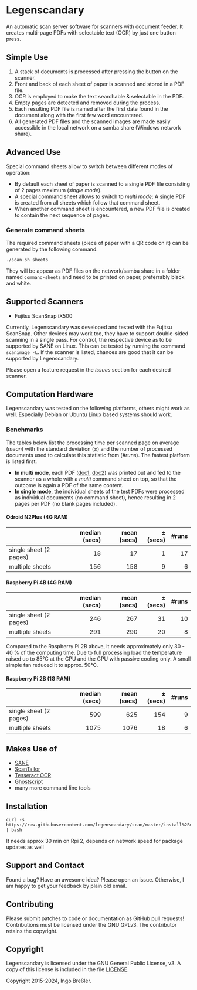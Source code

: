 # Legenscandary

An automatic scan server software for scanners with document feeder.
It creates multi-page PDFs with selectable text (OCR) by just one button press.

## Simple Use

1. A stack of documents is processed after pressing the button on the scanner.
2. Front and back of each sheet of paper is scanned and stored in a PDF file.
3. OCR is employed to make the text searchable & selectable in the PDF.
4. Empty pages are detected and removed during the process.
5. Each resulting PDF file is named after the first date found in the document
 along with the first few word encountered. 
6. All generated PDF files and the scanned images are made easily accessible
in the local network on a samba share (Windows network share).

## Advanced Use

Special command sheets allow to switch between different modes of operation:

- By default each sheet of paper is scanned to a single PDF file
 consisting of 2 pages maximum (*single mode*).
- A special command sheet allows to switch to *multi mode*:
 A single PDF is created from all sheets which follow that command sheet.
- When another command sheet is encountered, a new PDF file is created
to contain the next sequence of pages.

### Generate command sheets

The required command sheets (piece of paper with a QR code on it) can be generated
by the following command:

    ./scan.sh sheets

They will be appear as PDF files on the network/samba share in a folder named
`command-sheets` and need to be printed on paper, preferrably black and white.

## Supported Scanners

- Fujitsu ScanSnap iX500

Currently, Legenscandary was developed and tested with the Fujitsu ScanSnap.
Other devices may work too, they have to support double-sided scanning in a single pass.
For control, the respective device as to be supported by SANE on Linux.
This can be tested by running the command `scanimage -L`.
If the scanner is listed, chances are good that it can be supported by Legenscandary.

Please open a feature request in the *issues* section for each desired scanner.

## Computation Hardware

Legenscandary was tested on the following platforms, others might work as well.
Especially Debian or Ubuntu Linux based systems should work.

### Benchmarks

The tables below list the processing time per scanned page on average (*mean*)
with the standard deviation (*±*) and the number of processed documents used
to calculate this statistic from (*#runs*). The fastest platform is listed first.
- **In multi mode**, each PDF
([doc1](http://journals.iucr.org/j/issues/2015/03/00/vg5017/vg5017.pdf),
 [doc2](http://journals.iucr.org/j/issues/2015/05/00/vg5026/vg5026.pdf))
was printed out and fed to the scanner as a whole with a *multi* command sheet
on top, so that the outcome is again a PDF of the same content.  
- **In single mode**, the individual sheets of the test PDFs were processed as
individual documents (no command sheet), hence resulting in 2 pages per PDF
(no blank pages included).

#### Odroid N2Plus (4G RAM)

|                        |   median (secs) |   mean (secs) |   ± (secs) |   #runs |
|:-----------------------|----------------:|--------------:|-----------:|--------:|
| single sheet (2 pages) |              18 |            17 |          1 |      17 |
| multiple sheets        |             156 |           158 |          9 |       6 |

#### Raspberry Pi 4B (4G RAM)

|                        |   median (secs) |   mean (secs) |   ± (secs) |   #runs |
|:-----------------------|----------------:|--------------:|-----------:|--------:|
| single sheet (2 pages) |             246 |           267 |         31 |      10 |
| multiple sheets        |             291 |           290 |         20 |       8 |

Compared to the Raspberry Pi 2B above, it needs approximately only 30 - 40 % of the
computing time. Due to full processing load the temperature raised up to 85°C at the CPU
and the GPU with passive cooling only. A small simple fan reduced it to approx. 50°C.

#### Raspberry Pi 2B (1G RAM)

|                          |   median (secs) |   mean (secs) |   ± (secs) |   #runs |
|:-------------------------|----------------:|--------------:|-----------:|--------:|
| single sheet (2 pages)   |             599 |           625 |        154 |       9 |
| multiple sheets          |            1075 |          1076 |         18 |       6 |

## Makes Use of

- [SANE](http://sane-project.org/)
- [ScanTailor](https://github.com/scantailor/scantailor/tree/master?tab=readme-ov-file#about)
- [Tesseract OCR](https://tesseract-ocr.github.io/tessdoc/#introduction)
- [Ghostscript](https://www.ghostscript.com/)
- many more command line tools

## Installation

    curl -s https://raw.githubusercontent.com/legenscandary/scan/master/install%2Bupdate.sh | bash

It needs approx 30 min on Rpi 2, depends on network speed for package updates as well

## Support and Contact

Found a bug? Have an awesome idea? Please open an issue.
Otherwise, I am happy to get your feedback by plain old email.

## Contributing

Please submit patches to code or documentation as GitHub pull requests!
Contributions must be licensed under the GNU GPLv3.
The contributor retains the copyright.

## Copyright

Legenscandary is licensed under the GNU General Public License, v3.
A copy of this license is included in the file [LICENSE](LICENSE).

Copyright 2015-2024, Ingo Breßler.

